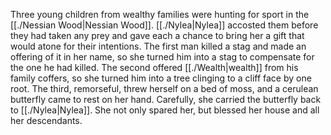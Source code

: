 Three young children from wealthy families were hunting for sport in the [[./Nessian Wood|Nessian Wood]]. [[./Nylea|Nylea]] accosted them before they had taken any prey and gave each a chance to bring her a gift that would atone for their intentions. The first man killed a stag and made an offering of it in her name, so she turned him into a stag to compensate for the one he had killed. The second offered [[./Wealth|wealth]] from his family coffers, so she turned him into a tree clinging to a cliff face by one root. The third, remorseful, threw herself on a bed of moss, and a cerulean butterfly came to rest on her hand. Carefully, she carried the butterfly back to [[./Nylea|Nylea]]. She not only spared her, but blessed her house and all her descendants.
